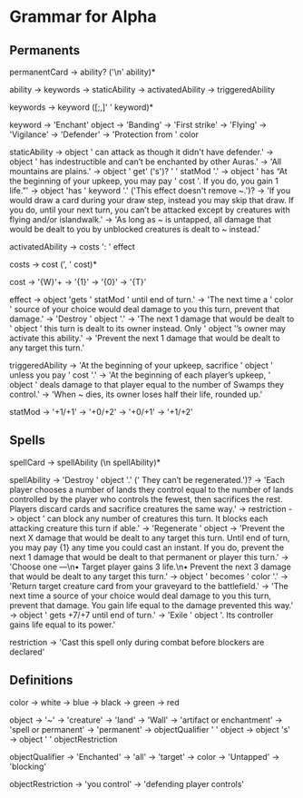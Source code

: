 # Grammar for Alpha

## Permanents
permanentCard -> ability? ('\n' ability)*

ability -> keywords
        -> staticAbility
        -> activatedAbility
        -> triggeredAbility

keywords -> keyword ([;,]' ' keyword)*

keyword -> 'Enchant' object
        -> 'Banding'
        -> 'First strike'
        -> 'Flying'
        -> 'Vigilance'
        -> 'Defender'
        -> 'Protection from ' color

staticAbility -> object ' can attack as though it didn't have defender.'
              -> object ' has indestructible and can’t be enchanted by other Auras.'
              -> 'All mountains are plains.'
              -> object ' get' ('s')? ' ' statMod '.'
              -> object ' has “At the beginning of your upkeep, you may pay ' cost '. If you do, you gain 1 life.”'
              -> object 'has ' keyword '.' ('This effect doesn't remove ~.')?
              -> 'If you would draw a card during your draw step, instead you may skip that draw. If you do, until your next turn, you can’t be attacked except by creatures with flying and/or islandwalk.'
              -> 'As long as ~ is untapped, all damage that would be dealt to you by unblocked creatures is dealt to ~ instead.'
              
activatedAbility -> costs ': ' effect

costs -> cost (', ' cost)*

cost -> '{W}'+
     -> '{1}'
     -> '{0}'
     -> '{T}'

effect -> object 'gets ' statMod ' until end of turn.'
                 -> 'The next time a ' color ' source of your choice would deal damage to you this turn, prevent that damage.'
                 -> 'Destroy ' object '.'
                 -> 'The next 1 damage that would be dealt to ' object ' this turn is dealt to its owner instead. Only ' object '’s owner may activate this ability.'
                 -> 'Prevent the next 1 damage that would be dealt to any target this turn.'

triggeredAbility -> 'At the beginning of your upkeep, sacrifice ' object ' unless you pay ' cost '.'
                 -> 'At the beginning of each player’s upkeep, ' object ' deals damage to that player equal to the number of Swamps they control.'
                 -> 'When ~ dies, its owner loses half their life, rounded up.'

statMod -> '+1/+1'
        -> '+0/+2'
        -> '+0/+1'
        -> '+1/+2'

## Spells

spellCard -> spellAbility (\n spellAbility)*

spellAbility -> 'Destroy ' object '.' (' They can’t be regenerated.')?
             -> 'Each player chooses a number of lands they control equal to the number of lands controlled by the player who controls the fewest, then sacrifices the rest. Players discard cards and sacrifice creatures the same way.'
             -> restriction
             -> object ' can block any number of creatures this turn. It blocks each attacking creature this turn if able.'
             -> 'Regenerate ' object
             -> 'Prevent the next X damage that would be dealt to any target this turn. Until end of turn, you may pay {1} any time you could cast an instant. If you do, prevent the next 1 damage that would be dealt to that permanent or player this turn.'
             -> 'Choose one —\n• Target player gains 3 life.\n• Prevent the next 3 damage that would be dealt to any target this turn.'
             -> object ' becomes ' color '.'
             -> 'Return target creature card from your graveyard to the battlefield.'
             -> 'The next time a source of your choice would deal damage to you this turn, prevent that damage. You gain life equal to the damage prevented this way.'
             -> object ' gets +7/+7 until end of turn.'
             -> 'Exile ' object '. Its controller gains life equal to its power.'

restriction -> 'Cast this spell only during combat before blockers are declared'

## Definitions
color -> white
      -> blue
      -> black
      -> green
      -> red

object -> '~'
       -> 'creature'
       -> 'land'
       -> 'Wall'
       -> 'artifact or enchantment'
       -> 'spell or permanent'
       -> 'permanent'
       -> objectQualifier ' ' object
       -> object 's'
       -> object ' ' objectRestriction

objectQualifier -> 'Enchanted'
                -> 'all'
                -> 'target'
                -> color
                -> 'Untapped'
                -> 'blocking'

objectRestriction -> 'you control'
                  -> 'defending player controls'
